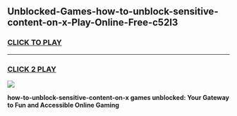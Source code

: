 
## Unblocked-Games-how-to-unblock-sensitive-content-on-x-Play-Online-Free-c52l3
<h3>
<a href="https://premium76.site?title=how-to-unblock-sensitive-content-on-x&ref=26A">CLICK TO PLAY</a></h3>
<hr>

<h3>
<a href="https://premium76.site?title=how-to-unblock-sensitive-content-on-x&ref=26A">CLICK 2 PLAY</a>
  
</h3>

<a href="https://premium76.site?title=how-to-unblock-sensitive-content-on-x&ref=26A"><img src="https://clearcache.store/games.png"></a>


**how-to-unblock-sensitive-content-on-x games unblocked: Your Gateway to Fun and Accessible Online Gaming**
